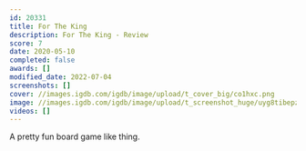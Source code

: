 ```yaml
---
id: 20331
title: For The King
description: For The King - Review
score: 7
date: 2020-05-10
completed: false
awards: []
modified_date: 2022-07-04
screenshots: []
cover: //images.igdb.com/igdb/image/upload/t_cover_big/co1hxc.png
image: //images.igdb.com/igdb/image/upload/t_screenshot_huge/uyg8tibepzc3bxjqhhwi.jpg
videos: []
---
```

A pretty fun board game like thing.